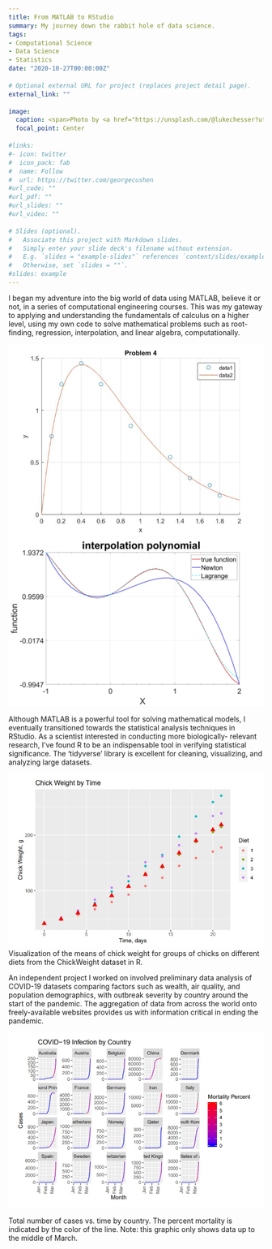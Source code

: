 ```yaml
---
title: From MATLAB to RStudio
summary: My journey down the rabbit hole of data science.
tags:
- Computational Science
- Data Science
- Statistics
date: "2020-10-27T00:00:00Z"

# Optional external URL for project (replaces project detail page).
external_link: ""

image:
  caption: <span>Photo by <a href="https://unsplash.com/@lukechesser?utm_source=unsplash&amp;utm_medium=referral&amp;utm_content=creditCopyText">Luke Chesser</a> on <a href="https://unsplash.com/s/photos/data-science?utm_source=unsplash&amp;utm_medium=referral&amp;utm_content=creditCopyText">Unsplash</a></span>
  focal_point: Center

#links:
#- icon: twitter
#  icon_pack: fab
#  name: Follow
#  url: https://twitter.com/georgecushen
#url_code: ""
#url_pdf: ""
#url_slides: ""
#url_video: ""

# Slides (optional).
#   Associate this project with Markdown slides.
#   Simply enter your slide deck's filename without extension.
#   E.g. `slides = "example-slides"` references `content/slides/example-slides.md`.
#   Otherwise, set `slides = ""`.
#slides: example
---
```


I began my adventure into the big world of data using MATLAB, believe it or not, in a series of computational engineering courses. This was my gateway to applying and understanding the fundamentals of calculus on a higher level, using my own code to solve mathematical problems such as root-finding, regression, interpolation, and linear algebra, computationally. 

![regression](regression.jpg) 
![interpolation](interpolation.jpg)

Although MATLAB is a powerful tool for solving mathematical models, I eventually transitioned towards the statistical analysis techniques in RStudio. As a scientist interested in conducting more biologically- relevant research, I’ve found R to be an indispensable tool in verifying statistical significance. The ‘tidyverse’ library is excellent for cleaning, visualizing, and analyzing large datasets. 


![chick](chick.jpg)
Visualization of the means of chick weight for groups of chicks on different diets from the ChickWeight dataset in R. 

An independent project I worked on involved preliminary data analysis of COVID-19 datasets comparing factors such as wealth, air quality, and population demographics, with outbreak severity by country around the start of the pandemic. The aggregation of data from across the world onto freely-available websites provides us with information critical in ending the pandemic.

![covid](covid.jpg)

Total number of cases vs. time by country. The percent mortality is indicated by the color of the line. Note: this graphic only shows data up to the middle of March.
